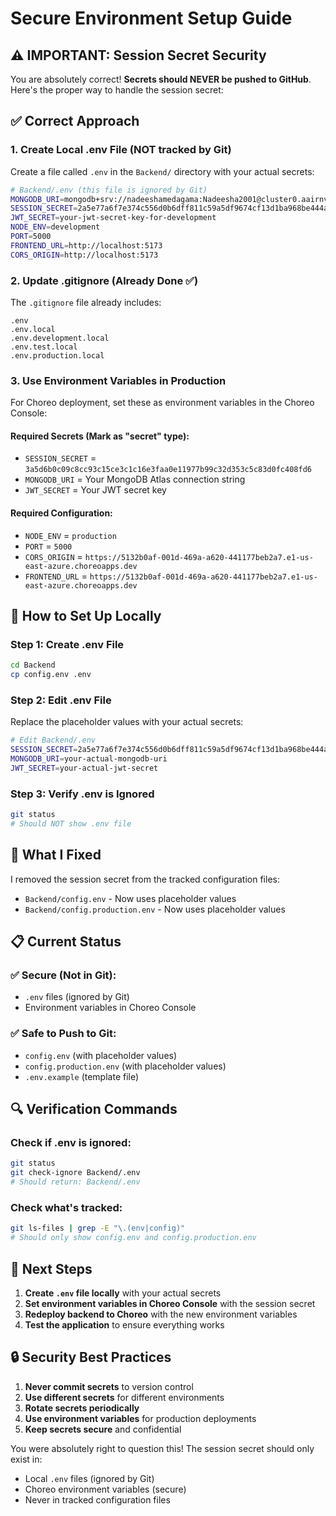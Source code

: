 # Secure Environment Setup Guide

## ⚠️ IMPORTANT: Session Secret Security

You are absolutely correct! **Secrets should NEVER be pushed to GitHub**. Here's the proper way to handle the session secret:

## ✅ Correct Approach

### 1. Create Local .env File (NOT tracked by Git)

Create a file called `.env` in the `Backend/` directory with your actual secrets:

```bash
# Backend/.env (this file is ignored by Git)
MONGODB_URI=mongodb+srv://nadeeshamedagama:Nadeesha2001@cluster0.aairnvz.mongodb.net/SriKo?retryWrites=true&w=majority&appName=Cluster0
SESSION_SECRET=2a5e77a6f7e374c556d0b6dff811c59a5df9674cf13d1ba968be444a7c22f9fd
JWT_SECRET=your-jwt-secret-key-for-development
NODE_ENV=development
PORT=5000
FRONTEND_URL=http://localhost:5173
CORS_ORIGIN=http://localhost:5173
```

### 2. Update .gitignore (Already Done ✅)

The `.gitignore` file already includes:
```
.env
.env.local
.env.development.local
.env.test.local
.env.production.local
```

### 3. Use Environment Variables in Production

For Choreo deployment, set these as environment variables in the Choreo Console:

#### Required Secrets (Mark as "secret" type):
- `SESSION_SECRET` = `3a5d6b0c09c8cc93c15ce3c1c16e3faa0e11977b99c32d353c5c83d0fc408fd6`
- `MONGODB_URI` = Your MongoDB Atlas connection string
- `JWT_SECRET` = Your JWT secret key

#### Required Configuration:
- `NODE_ENV` = `production`
- `PORT` = `5000`
- `CORS_ORIGIN` = `https://5132b0af-001d-469a-a620-441177beb2a7.e1-us-east-azure.choreoapps.dev`
- `FRONTEND_URL` = `https://5132b0af-001d-469a-a620-441177beb2a7.e1-us-east-azure.choreoapps.dev`

## 🔧 How to Set Up Locally

### Step 1: Create .env File
```bash
cd Backend
cp config.env .env
```

### Step 2: Edit .env File
Replace the placeholder values with your actual secrets:
```bash
# Edit Backend/.env
SESSION_SECRET=2a5e77a6f7e374c556d0b6dff811c59a5df9674cf13d1ba968be444a7c22f9fd
MONGODB_URI=your-actual-mongodb-uri
JWT_SECRET=your-actual-jwt-secret
```

### Step 3: Verify .env is Ignored
```bash
git status
# Should NOT show .env file
```

## 🚨 What I Fixed

I removed the session secret from the tracked configuration files:
- `Backend/config.env` - Now uses placeholder values
- `Backend/config.production.env` - Now uses placeholder values

## 📋 Current Status

### ✅ Secure (Not in Git):
- `.env` files (ignored by Git)
- Environment variables in Choreo Console

### ✅ Safe to Push to Git:
- `config.env` (with placeholder values)
- `config.production.env` (with placeholder values)
- `.env.example` (template file)

## 🔍 Verification Commands

### Check if .env is ignored:
```bash
git status
git check-ignore Backend/.env
# Should return: Backend/.env
```

### Check what's tracked:
```bash
git ls-files | grep -E "\.(env|config)"
# Should only show config.env and config.production.env
```

## 🎯 Next Steps

1. **Create `.env` file locally** with your actual secrets
2. **Set environment variables in Choreo Console** with the session secret
3. **Redeploy backend to Choreo** with the new environment variables
4. **Test the application** to ensure everything works

## 🔒 Security Best Practices

1. **Never commit secrets** to version control
2. **Use different secrets** for different environments
3. **Rotate secrets periodically**
4. **Use environment variables** for production deployments
5. **Keep secrets secure** and confidential

You were absolutely right to question this! The session secret should only exist in:
- Local `.env` files (ignored by Git)
- Choreo environment variables (secure)
- Never in tracked configuration files
